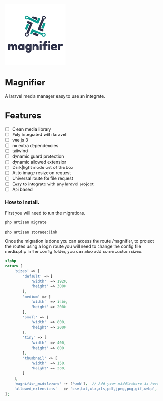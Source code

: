 ![image info](https://raw.githubusercontent.com/mariojgt/magnifier/main/Publish/Public/image/magnifier.png)
# Magnifier

A laravel media manager easy to use an integrate.

# Features

- [ ] Clean media library
- [ ] Fuly integrated with laravel
- [ ] vue js 3
- [ ] no extra dependencies
- [ ] tailwind
- [ ] dynamic guard protection
- [ ] dynamic allowed extension
- [ ] Dark|light mode out of the box
- [ ] Auto image resize on request
- [ ] Universal route for file request
- [ ] Easy to integrate with any laravel project
- [ ] Api based

### How to install.

First you will need to run the migrations.

```art
php artisan migrate

php artisan storage:link
```

Once the migration is done you can access the route /magnifier, to protect the routes using a login route you will need to change the config file media.php in the config folder, you can also add some custom sizes.

```php
<?php
return [
    'sizes' => [
        'default' => [
            'width'  => 1920,
            'height' => 3000
        ],
        'medium' => [
            'width'  => 1400,
            'height' => 2000
        ],
        'small' => [
            'width'  => 800,
            'height' => 2000
        ],
        'tiny' => [
            'width'  => 400,
            'height' => 800
        ],
        'thumbnail' => [
            'width'  => 150,
            'height' => 300,
        ]
    ],
    'magnifier_middleware' => ['web'],  // Add your middlewhere in here
    'allowed_extensions'   => 'csv,txt,xlx,xls,pdf,jpeg,png,gif,webp',
];
```

